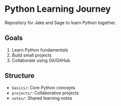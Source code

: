 # Python Learning Journey

Repository for Jake and Sage to learn Python together.

## Goals
1. Learn Python fundamentals
2. Build small projects
3. Collaborate using Git/GitHub

## Structure
- `basics/`: Core Python concepts
- `projects/`: Collaborative projects
- `notes/`: Shared learning notes